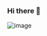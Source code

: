 ### Hi there 👋

![image]({[https://img.shields.io/badge/Telegram-2CA5E0?style=for-the-badge&logo=telegram&logoColor=white]})
